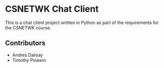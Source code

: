 # CSNETWK Chat Client
This is a chat client project written in Python as part of the requirements for the CSNETWK course.

## Contributors
- Andres Dalisay
- Timothy Pinawin
